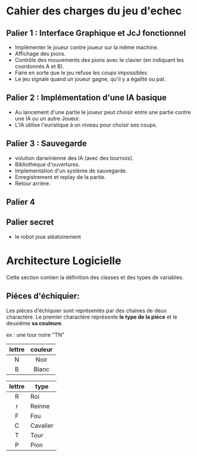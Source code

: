 # Cahier des charges du jeu d'echec

## Palier 1 : Interface Graphique et JcJ fonctionnel

- Implémenter le joueur contre joueur sur la même machine.
- Affichage des pions.
- Contrôle des mouvements des pions avec le clavier (en indiquant les coordonnés A et B).
- Faire en sorte que le jeu refuse les coups impossibles. 
- Le jeu signale quand un joueur gagne, qu'il y a égalité ou pat.

## Palier 2 : Implémentation d'une IA basique

- Au lancement d'une partie le joueur peut choisir entre une partie contre une IA ou un autre Joueur.
- L'IA utilise l'euristique à un niveau pour choisir ses coups.

## Palier 3 : Sauvegarde 

- volution darwinienne des IA (avec des tournois).
- Bibliothèque d'ouvertures.
- Implementation d'un système de sauvegarde.
- Enregistrement et replay de la partie.
- Retour arrière.

## Palier 4

## Palier secret

- le robot joue aléatoirement

# Architecture Logicielle

Cette section contien la définition des classes et des types de variables.

## Piéces d'échiquier:

Les piéces d'échiquier sont représentés par des chaines de deux charactére. Le premier charactére représente **le type de la piéce** et le deuxiéme **sa couleure**.

ex : une tour noire "TN"

|lettre|couleur|
|:----:|:-----:|
|N     |Noir   |
|B     |Blanc  |

|lettre | type    |
|:-----:|---------|
| R	| Roi     |
| r	| Reinne  |
| F	| Fou     |
| C	| Cavalier|
| T     | Tour    |
| P	| Pion    |
